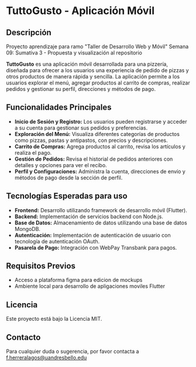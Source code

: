 # TuttoGusto - Aplicación Móvil

## Descripción

Proyecto aprendizaje para ramo "Taller de Desarrollo Web y Móvil"
Semana 09: Sumativa 3 - Propuesta y visualización al repositorio

**TuttoGusto** es una aplicación móvil desarrollada para una pizzería, diseñada para ofrecer a los usuarios una experiencia de pedido de pizzas y otros productos de manera rápida y sencilla. La aplicación permite a los usuarios explorar el menú, agregar productos al carrito de compras, realizar pedidos y gestionar su perfil, direcciones y métodos de pago.

## Funcionalidades Principales

- **Inicio de Sesión y Registro:** Los usuarios pueden registrarse y acceder a su cuenta para gestionar sus pedidos y preferencias.
- **Exploración del Menú:** Visualiza diferentes categorías de productos como pizzas, pastas y antipastos, con precios y descripciones.
- **Carrito de Compras:** Agrega productos al carrito, revisa los artículos y realiza el pago.
- **Gestión de Pedidos:** Revisa el historial de pedidos anteriores con detalles y opciones para ver el recibo.
- **Perfil y Configuraciones:** Administra la cuenta, direcciones de envío y métodos de pago desde la sección de perfil.

## Tecnologías Esperadas para uso

- **Frontend:** Desarrollo utilizando framework de desarrollo móvil (Flutter).
- **Backend:** Implementación de servicios backend con Node.js.
- **Base de Datos:** Almacenamiento de datos utilizando una base de datos MongoDB.
- **Autenticación:** Implementación de autenticación de usuario con tecnología de autenticación OAuth.
- **Pasarela de Pago:** Integración con WebPay Transbank para pagos.

## Requisitos Previos

- Acceso a plataforma figma para edicion de mockups
- Ambiente local para desarrollo de apligaciones moviles Flutter

## Licencia
Este proyecto está bajo la Licencia MIT.

## Contacto
Para cualquier duda o sugerencia, por favor contacta a f.herreralagos@uandresbello.edu